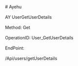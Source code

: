<br>#     Ayehu</br>
<br>AY UserGetUserDetails</br>
<br>Method: Get</br>
<br>OperationID: User_GetUserDetails</br>
<br>EndPoint:</br>
<br>/Api/users/getUserDetails</br>
